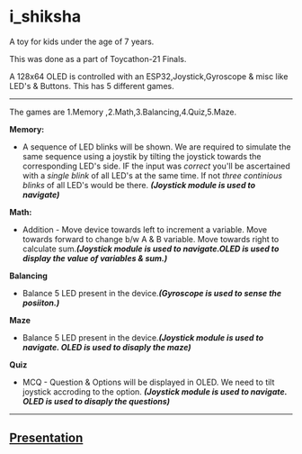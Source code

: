 # i_shiksha
A toy for kids under the age of 7 years.

This was done as a part of Toycathon-21 Finals. 

A 128x64 OLED is controlled with an ESP32,Joystick,Gyroscope & misc like LED's & Buttons. This has 5 different games.
___
The games are 1.Memory ,2.Math,3.Balancing,4.Quiz,5.Maze.

**Memory:**
* A sequence of LED blinks will be shown. We are required to simulate the same sequence using a joystik by 
tilting the joystick towards the corresponding LED's side. IF the input was *correct* you'll be ascertained with a *single blink* of all LED's at the same time. If not *three continious blinks* of all LED's would be there. ***(Joystick module is used to navigate)***

**Math:**
* Addition - Move device towards left to increment a variable. Move towards forward to change b/w A & B variable.
Move towards right to calculate sum.***(Joystick module is used to navigate.OLED is used to display the value of variables & sum.)***

**Balancing**
* Balance 5 LED present in the device.***(Gyroscope is used to sense the posiiton.)***

**Maze**
* Balance 5 LED present in the device.***(Joystick module is used to navigate. OLED is used to disaply the maze)***

**Quiz**
* MCQ - Question & Options will be displayed in OLED. We need to tilt joystick accroding to the option. ***(Joystick module is used to navigate. OLED is used to disaply the questions)***
---

[Presentation](https://drive.google.com/file/d/1tEjUVXm7UxA7zFW1Hg25lVoEThYMXSaE/view?usp=share_link)
---
